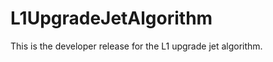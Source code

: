L1UpgradeJetAlgorithm
=====================

This is the developer release for the L1 upgrade jet algorithm.
